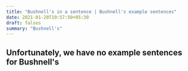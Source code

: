```yaml
---
title: "Bushnell's in a sentence | Bushnell's example sentences"
date: 2021-01-20T19:57:50+05:30
draft: falses
summary: "Bushnell's"
---
```

## Unfortunately, we have no example sentences for Bushnell's                 
